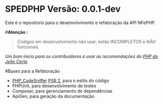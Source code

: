 SPEDPHP    Versão: 0.0.1-dev  
=========================
  
Este é o repositorio para o desenvolvimento e refatoração da API NFePHP.

#**Atenção :**

> Códigos em desenvolvimento não usar, estão INCOMPLETOS e NÃO funcionais.


_Um bom inicio para os contribuidores é usar as recomendações do [PHP do Jeito Certo](http://br.phptherightway.com/)_


#Bases para a Refatoração


- [PHP_CodeSniffer](http://pear.php.net/package/PHP_CodeSniffer/redirected) [PSR 2](https://github.com/php-fig/fig-standards/blob/master/accepted/PSR-2-coding-style-guide.md), para o estilo do código
- PHPUnit, para desenvolvimento de testes
- Composer, para gerenciamento de dependências
- ApiGen, para geração da documentação

